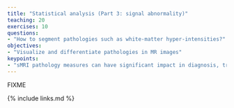 ```yaml
---
title: "Statistical analysis (Part 3: signal abnormality)"
teaching: 20
exercises: 10
questions:
- "How to segment pathologies such as white-matter hyper-intensities?"
objectives:
- "Visualize and differentiate pathologies in MR images"
keypoints:
- "sMRI pathology measures can have significant impact in diagnosis, treatment planning, and surgery"
---
```

FIXME

{% include links.md %}

